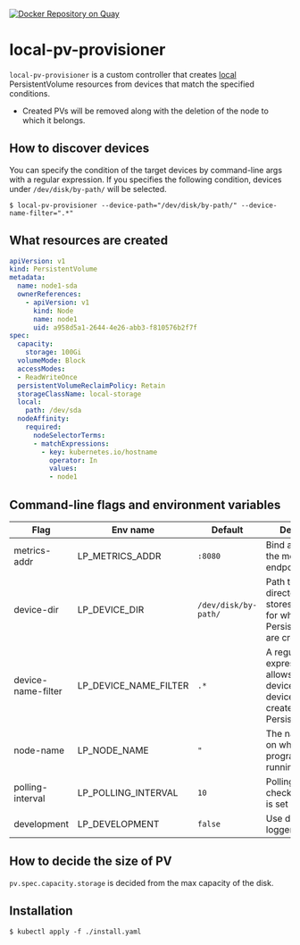 [![Docker Repository on Quay](https://quay.io/repository/cybozu/local-pv-provisioner/status "Docker Repository on Quay")](https://quay.io/repository/cybozu/local-pv-provisioner)

local-pv-provisioner
====================

`local-pv-provisioner` is a custom controller that creates [local](https://kubernetes.io/docs/concepts/storage/volumes/#local) PersistentVolume resources from devices that match the specified conditions.

* Created PVs will be removed along with the deletion of the node to which it belongs.

## How to discover devices

You can specify the condition of the target devices by command-line args with a regular expression.
If you specifies the following condition, devices under `/dev/disk/by-path/` will be selected.

```console
$ local-pv-provisioner --device-path="/dev/disk/by-path/" --device-name-filter=".*"
```

## What resources are created

```yaml
apiVersion: v1
kind: PersistentVolume
metadata:
  name: node1-sda
  ownerReferences:
    - apiVersion: v1
      kind: Node
      name: node1
      uid: a958d5a1-2644-4e26-abb3-f810576b2f7f
spec:
  capacity:
    storage: 100Gi
  volumeMode: Block
  accessModes:
  - ReadWriteOnce
  persistentVolumeReclaimPolicy: Retain
  storageClassName: local-storage
  local:
    path: /dev/sda
  nodeAffinity:
    required:
      nodeSelectorTerms:
      - matchExpressions:
        - key: kubernetes.io/hostname
          operator: In
          values:
          - node1
```

## Command-line flags and environment variables

| Flag               | Env name              | Default              | Description                                                                                         |
| ------------------ | --------------------- | -------------------- | --------------------------------------------------------------------------------------------------- |
| metrics-addr       | LP_METRICS_ADDR       | `:8080`              | Bind address for the metrics endpoint.                                                              |
| device-dir         | LP_DEVICE_DIR         | `/dev/disk/by-path/` | Path to the directory that stores the devices for which PersistentVolumes are created.              |
| device-name-filter | LP_DEVICE_NAME_FILTER | `.*`                 | A regular expression that allows selection of devices on device-idr to be created PersistentVolume. |
| node-name          | LP_NODE_NAME          | `"`                  | The name of Node on which this program is running.                                                  |
| polling-interval   | LP_POLLING_INTERVAL   | `10`                 | Polling interval to check devices. It is set by a second.                                           |
| development        | LP_DEVELOPMENT        | `false`              | Use development logger config.                                                                      |

## How to decide the size of PV

`pv.spec.capacity.storage` is decided from the max capacity of the disk.

## Installation

```console
$ kubectl apply -f ./install.yaml
```
